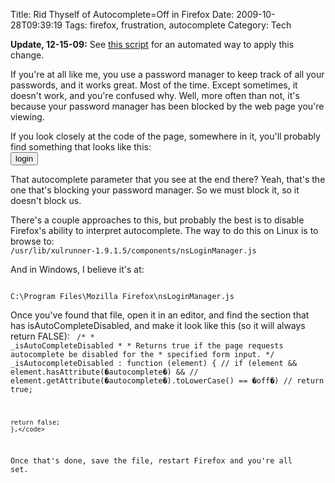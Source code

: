 Title: Rid Thyself of Autocomplete=Off in Firefox
Date: 2009-10-28T09:39:19
Tags: firefox, frustration, autocomplete
Category: Tech

<strong>Update, 12-15-09:</strong> See <a href="http://michaeljaylissner.com/blog/script-to-rid-thyself-of-autocomplete-in-firefox">this script</a> for an automated way to apply this change.

If you're at all like me, you use a password manager to keep track of all your passwords, and it works great. Most of the time. Except sometimes, it doesn't work, and you're confused why. Well, more often than not, it's because your password manager has been blocked by the web page you're viewing.

If you look closely at the code of the page, somewhere in it, you'll probably find something that looks like this:
<code lang="html4strict">
<input class="button" type="submit"  name="login" value="login" autocomplete="off">
</code>

That autocomplete parameter that you see at the end there? Yeah, that's the one that's blocking your password manager. So we must block it, so it doesn't block us.

There's a couple approaches to this, but probably the best is to disable Firefox's ability to interpret autocomplete. The way to do this on Linux is to browse to:
<code lang="text">
/usr/lib/xulrunner-1.9.1.5/components/nsLoginManager.js
</code>

And in Windows, I believe it's at:

<code lang="text">
C:\Program Files\Mozilla Firefox\nsLoginManager.js
</code>

Once you've found that file, open it in an editor, and find the section that has isAutoCompleteDisabled, and make it look like this (so it will always return FALSE):
<code lang="javascript">    /*
    * _isAutoCompleteDisabled
    *
    * Returns true if the page requests autocomplete be disabled for the
    * specified form input.
    */
    _isAutocompleteDisabled :  function (element) {
    //        if (element && element.hasAttribute(�autocomplete�) &&
    //            element.getAttribute(�autocomplete�).toLowerCase() == �off�)
    //            return true;

    return false;
    },</code>

Once that's done, save the file, restart Firefox and you're all set.
